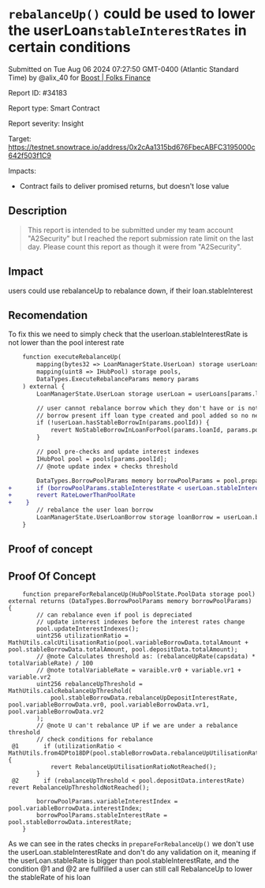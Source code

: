 
# `rebalanceUp()` could be used to lower the userLoan`stableInterestRates` in certain conditions

Submitted on Tue Aug 06 2024 07:27:50 GMT-0400 (Atlantic Standard Time) by @alix_40 for [Boost | Folks Finance](https://immunefi.com/bounty/folksfinance-boost/)

Report ID: #34183

Report type: Smart Contract

Report severity: Insight

Target: https://testnet.snowtrace.io/address/0x2cAa1315bd676FbecABFC3195000c642f503f1C9

Impacts:
- Contract fails to deliver promised returns, but doesn't lose value

## Description

> This report is intended to be submitted under my team account "A2Security" but I reached the report submission rate limit on the last day. Please count this report as though it were from "A2Security".

## Impact
users could use rebalanceUp to rebalance down, if their loan.stableInterest


## Recomendation
To fix this we need to simply check that the userloan.stableInterestRate is not lower than the pool interest rate
```diff
    function executeRebalanceUp(
        mapping(bytes32 => LoanManagerState.UserLoan) storage userLoans,
        mapping(uint8 => IHubPool) storage pools,
        DataTypes.ExecuteRebalanceParams memory params
    ) external {
        LoanManagerState.UserLoan storage userLoan = userLoans[params.loanId];

        // user cannot rebalance borrow which they don't have or is not stable
        // borrow present iff loan type created and pool added so no need to check this
        if (!userLoan.hasStableBorrowIn(params.poolId)) {
            revert NoStableBorrowInLoanForPool(params.loanId, params.poolId);
        }

        // pool pre-checks and update interest indexes
        IHubPool pool = pools[params.poolId];
        // @note update index + checks threshold

        DataTypes.BorrowPoolParams memory borrowPoolParams = pool.preparePoolForRebalanceUp();
+       if (borrowPoolParams.stableInterestRate < userLoan.stableInterestRate) {
+       revert RateLowerThanPoolRate
+    }
        // rebalance the user loan borrow
        LoanManagerState.UserLoanBorrow storage loanBorrow = userLoan.borrows[params.poolId];
    }
```
        
## Proof of concept
## Proof Of Concept
```solidity
    function prepareForRebalanceUp(HubPoolState.PoolData storage pool) external returns (DataTypes.BorrowPoolParams memory borrowPoolParams) {
        // can rebalance even if pool is depreciated
        // update interest indexes before the interest rates change
        pool.updateInterestIndexes();
        uint256 utilizationRatio = MathUtils.calcUtilisationRatio(pool.variableBorrowData.totalAmount + pool.stableBorrowData.totalAmount, pool.depositData.totalAmount);
        // @note Calculates threshold as: (rebalanceUpRate(capsdata) * totalVariableRate) / 100
        // @note totalVariableRate = varaible.vr0 + variable.vr1 + variable.vr2
        uint256 rebalanceUpThreshold = MathUtils.calcRebalanceUpThreshold(
            pool.stableBorrowData.rebalanceUpDepositInterestRate, pool.variableBorrowData.vr0, pool.variableBorrowData.vr1, pool.variableBorrowData.vr2
        );
        // @note U can't rebalance UP if we are under a rebalance threshold
        // check conditions for rebalance
 @1       if (utilizationRatio < MathUtils.from4DPto18DP(pool.stableBorrowData.rebalanceUpUtilisationRatio)) {
            revert RebalanceUpUtilisationRatioNotReached();
        }
 @2       if (rebalanceUpThreshold < pool.depositData.interestRate) revert RebalanceUpThresholdNotReached();

        borrowPoolParams.variableInterestIndex = pool.variableBorrowData.interestIndex;
        borrowPoolParams.stableInterestRate = pool.stableBorrowData.interestRate;
    }
```
As we can see in the rates checks in `prepareForRebalanceUp()` we don't use the userLoan.stableInterestRate and don't do any validation on it, meaning if the userLoan.stableRate is bigger than pool.stableInterestRate, and the condition @1 and @2 are fullfilled a user can still call RebalanceUp to lower the stableRate of his loan